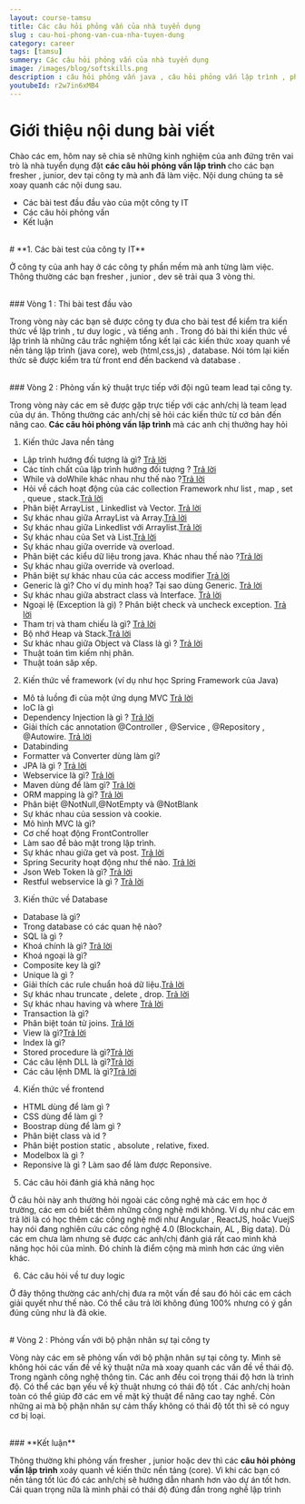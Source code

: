 ```yaml
---
layout: course-tamsu
title: Các câu hỏi phỏng vấn của nhà tuyển dụng
slug : cau-hoi-phong-van-cua-nha-tuyen-dung
category: career
tags: [tamsu]
summery: Các câu hỏi phỏng vấn của nhà tuyển dụng  
image: /images/blog/softskills.png
description : câu hỏi phỏng vấn java , câu hỏi phỏng vấn lập trình , phỏng vấn tại doanh nghiệp
youtubeId: r2w7in6xMB4
---
```


# **Giới thiệu nội dung bài viết**

Chào các em, hôm nay sẽ chia sẽ những kinh nghiệm của anh đứng trên vai trò là nhà tuyển dụng đặt <b>các câu hỏi phỏng vấn lập trình </b> cho các bạn fresher , junior, dev tại công ty mà anh đã làm việc. Nội dung chúng ta sẽ xoay quanh các nội dung sau.

- Các bài test đầu  đầu vào của một công ty IT
- Các câu hỏi phỏng vấn
- Kết luận

<br>
# **1. Các bài test của công ty IT**

Ở công ty của anh hay ở các công ty phần mềm mà anh từng làm việc. Thông thường các bạn fresher , junior , dev sẽ trải qua 3 vòng thi.

<br>
### Vòng 1 : Thi bài test đầu vào

Trong vòng này các bạn sẽ được công ty đưa cho bài test để kiểm tra kiến thức về lập trình , tư duy logic , và tiếng anh . Trong đó bài thi kiến thức về lập trình là những câu trắc nghiệm tổng kết lại các kiến thức xoay quanh về nền tảng lập trình (java core), web (html,css,js) , database. Nói tóm lại kiến thức sẽ được kiểm tra từ front end đến backend và database .

<br>
### Vòng 2 : Phỏng vấn kỷ thuật trực tiếp với đội ngũ team lead tại công ty.

Trong vòng này các em sẽ được gặp trực tiếp với các anh/chị là team lead của dự án. Thông thường các anh/chị sẽ hỏi các kiến thức từ cơ bản đến nâng cao. <b>Các câu hỏi phỏng vấn lập trình</b> mà các anh chị thưởng hay hỏi

1. Kiến thức Java nền tảng
  + Lập trình hướng đối tượng là gì? [Trả lời](https://levunguyen.com/laptrinhjava/2020/01/14/lap-trinh-huong-doi-tuong/)
  + Các tính chất của lập trình hướng đối tượng ? [Trả lời](https://levunguyen.com/laptrinhjava/2020/01/14/lap-trinh-huong-doi-tuong/)
  + While và doWhile khác nhau như thế nào ?[Trả lời](https://levunguyen.com/laptrinhjava/2020/01/10/loop/)
  + Hỏi về cách hoạt động của các collection Framework như list , map , set , queue , stack.[Trả lời](https://levunguyen.com/laptrinhjava/2020/02/03/cau-truc-du-lieu/)
  + Phân biệt ArrayList , Linkedlist và Vector. [Trả lời](https://levunguyen.com/laptrinhjava/2020/01/30/array-arraylist/)
  + Sự khác nhau giữa ArrayList và Array.[Trả lời](https://levunguyen.com/laptrinhjava/2020/01/30/array-arraylist/)
  + Sự khác nhau giữa Linkedlist với Arraylist.[Trả lời](https://levunguyen.com/laptrinhjava/2020/01/31/cai-dat-linkedlist/)
  + Sự khác nhau của Set và List.[Trả lời](https://levunguyen.com/laptrinhjava/2020/02/03/cau-truc-du-lieu/)
  + Sự khác nhau giữa override và overload.
  + Phân biệt các kiểu dữ liệu trong java. Khác nhau thế nào ?[Trả lời](https://levunguyen.com/laptrinhjava/2020/01/03/kieu-du-lieu/)
  + Sự khác nhau giữa override và overload.
  + Phân biệt sự khác nhau của các access modifier [Trả lời](https://levunguyen.com/laptrinhjava/2020/01/18/access-modifier/)
  + Generic là gì? Cho ví dụ minh hoạ? Tại sao dùng Generic. [Trả lời](https://levunguyen.com/laptrinhjava/2020/02/04/generic-la-gi/)
  + Sự khác nhau giữa abstract class và Interface. [Trả lời](https://levunguyen.com/laptrinhjava/2020/01/25/su-khac-nhau-giua-abstract-interface/)
  + Ngoại lệ (Exception là gì) ? Phân biệt check và uncheck exception.
  [Trả lời](https://levunguyen.com/laptrinhjava/2020/02/06/ngoai-le/)
  + Tham trị và tham chiếu là gì? [Trả lời](https://levunguyen.com/laptrinhjava/2020/01/17/tham-tri-va-tham-chieu/)
  + Bộ nhớ Heap và Stack.[Trả lời](https://levunguyen.com/laptrinhjava/2020/01/16/bo-nho-heap-va-stack/)
  + Sư khác nhau giữa Object và Class là gì ? [Trả lời](https://levunguyen.com/laptrinhjava/2020/01/15/java-object/)
  + Thuật toán tìm kiếm nhị phân.
  + Thuật toán săp xếp.

2. Kiến thức về framework (ví dụ như học Spring Framework của Java)
  + Mô tả luồng đi của một ứng dụng MVC [Trả lời](https://levunguyen.com/laptrinhspring/2020/02/01/springmvc/)
  + IoC là gì
  + Dependency Injection là gì ? [Trả lời](https://levunguyen.com/laptrinhspring/2020/03/06/dependency-injection/)
  + Giải thích các annotation @Controller , @Service , @Repository , @Autowire.  [Trả lời](https://levunguyen.com/laptrinhspring/2020/03/16/spring-core-annotation-collection/)
  + Databinding
  + Formatter và Converter dùng làm gì?
  + JPA là gì ? [Trả lời](https://levunguyen.com/laptrinhspring/2020/04/13/spring-jpa/)
  + Webservice là gì? [Trả lời](https://levunguyen.com/laptrinhspring/2020/04/24/webservice/)
  + Maven dùng để làm gì? [Trả lời](https://levunguyen.com/laptrinhspring/2020/03/02/create-maven-project/)
  + ORM mapping là gì? [Trả lời](https://levunguyen.com/laptrinhspring/2020/04/13/spring-jpa/)
  + Phân biệt @NotNull,@NotEmpty và @NotBlank
  + Sự khác nhau của session và cookie. 
  + Mô hình MVC là gì?
  + Cơ chế hoạt động FrontController
  + Làm sao để bảo mật trong lập trình.
  + Sự khác nhau giữa get và post. [Trả lời](https://levunguyen.com/laptrinhspring/2020/04/23/phuong-thuc-http/)
  + Spring Security hoạt động như thế nào. [Trả lời](https://levunguyen.com/laptrinhspring/2020/04/21/spring-security/)
  + Json Web Token là gì? [Trả lời](https://levunguyen.com/laptrinhspring/2020/04/25/json-web-token/)
  + Restful webservice là gì ? [Trả lời](https://levunguyen.com/laptrinhspring/2020/04/25/json-web-token/)

3. Kiến thức về Database
  + Database là gì?
  + Trong database có các quan hệ nào?
  + SQL là gì ?
  + Khoá chính là gì? [Trả lời](https://levunguyen.com/database/2020/05/05/database-constraints/)
  + Khoá ngoại là gì?
  + Composite key là gì?
  + Unique là gì ?
  + Giải thích các rule chuẩn hoá dữ liệu.[Trả lời](https://levunguyen.com/database/2020/05/25/chuan-hoa-du-lieu/)
  + Sự khác nhau truncate , delete , drop. [Trả lời](https://levunguyen.com/database/2020/05/04/database-dll/)
  + Sự khác nhau having và where [Trả lời](https://levunguyen.com/database/2020/05/12/database-group-having/)
  + Transaction là gì?
  + Phân biệt toán tử joins. [Trả lời](https://levunguyen.com/database/2020/05/11/database-joins/)
  + View là gì?[Trả lời](https://levunguyen.com/database/2020/05/16/database-view/)
  + Index là gì? 
  + Stored procedure là gì?[Trả lời](https://levunguyen.com/database/2020/05/15/stored-procedure/)
  + Các câu lệnh DLL là gì?[Trả lời](https://levunguyen.com/database/2020/05/04/database-dll/)
  + Các câu lệnh DML là gì?[Trả lời](https://levunguyen.com/database/2020/05/07/database-sql-dml/)

4. Kiến thức về frontend
  + HTML dùng để làm gì ?
  + CSS dùng để làm gì ?
  + Boostrap dùng để làm gì ?
  + Phân biệt class và id ?
  + Phân biệt postion static , absolute , relative, fixed.
  + Modelbox là gì ?
  + Reponsive là gì ? Làm sao để làm được Reponsive.

5. Các câu hỏi đánh giá khả năng học

Ở câu hỏi này anh thường hỏi ngoài các công nghệ mà các em học ở trường, các em có biết thêm những công nghệ mới không. Ví dụ như các em trả lời là có học thêm các công nghệ mới như Angular , ReactJS, hoăc VuejS hay nói đang nghiên cứu các công nghệ 4.0 (Blockchain, AL , Big data). Dù các em chưa làm nhưng sẽ được các anh/chị đánh giá rất cao mình khả năng học hỏi của mình. Đó chính là điểm cộng mà mình hơn các ứng viên khác.

6. Các câu hỏi về tư duy logic

Ở đây thông thường các anh/chị đưa ra một vấn đề sau đó hỏi các em cách giải quyết như thế nào. Có thể câu trả lời không đúng 100% nhưng có ý gần đúng cũng như là đã okie.

<br>
# Vòng 2 : Phỏng vấn với bộ phận nhân sự tại công ty

Vòng này các em sẽ phỏng vấn với bộ phận nhân sự tại công ty. Mình sẽ không hỏi các vấn đề về kỷ thuật nữa mà xoay quanh các vấn đề về thái độ. Trong ngành công nghệ thông tin. Các anh đều coi trọng thái độ hơn là trình độ. Có thể các bạn yếu về kỷ thuật nhưng có thái độ tốt . Các anh/chị hoàn toàn có thể giúp đở các em về mặt kỷ thuật để nâng cao tay nghề. Còn những ai mà bộ phận nhân sự cảm thấy không có thái độ tốt thì sẽ có nguy cơ bị loại.

<br>
### **Kết luận**

Thông thường khi phỏng vấn fresher , junior hoặc dev thì các <b>câu hỏi phỏng vấn lập trình</b> xoáy quanh về kiến thức nền tảng (core). Vì khi các bạn có nền tảng tốt lúc đó các anh/chị sẽ hướng dẫn nhanh hơn vào dự án tốt hơn. Cái quan trọng nữa là mình phải có thái độ đúng đắn trong nghề lập trình
